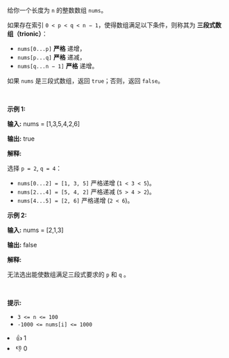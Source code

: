 <p data-end="128" data-start="0">给你一个长度为 <code data-end="51" data-start="48">n</code> 的整数数组 <code data-end="37" data-start="31">nums</code>。</p>

<p data-end="128" data-start="0">如果存在索引 <code data-end="117" data-start="100">0 &lt; p &lt; q &lt; n − 1</code>，使得数组满足以下条件，则称其为 <strong data-end="76" data-start="65">三段式数组（trionic）</strong>：</p>

<ul> 
 <li data-end="170" data-start="132"><code data-end="144" data-start="132">nums[0...p]</code>&nbsp;<strong>严格</strong> 递增，</li> 
 <li data-end="211" data-start="173"><code data-end="185" data-start="173">nums[p...q]</code>&nbsp;<strong>严格</strong> 递减，</li> 
 <li data-end="252" data-start="214"><code data-end="228" data-start="214">nums[q...n − 1]</code>&nbsp;<strong>严格</strong> 递增。</li> 
</ul>

<p data-end="315" data-is-last-node="" data-is-only-node="" data-start="254">如果 <code data-end="277" data-start="271">nums</code> 是三段式数组，返回 <code data-end="267" data-start="261">true</code>；否则，返回 <code data-end="314" data-start="307">false</code>。</p>

<p>&nbsp;</p>

<p><strong class="example">示例 1:</strong></p>

<div class="example-block"> 
 <p><strong>输入:</strong> <span class="example-io">nums = [1,3,5,4,2,6]</span></p> 
</div>

<p><strong>输出:</strong> <span class="example-io">true</span></p>

<p><strong>解释:</strong></p>

<p>选择 <code data-end="91" data-start="84">p = 2</code>, <code data-end="100" data-start="93">q = 4</code>：</p>

<ul> 
 <li><code data-end="130" data-start="108">nums[0...2] = [1, 3, 5]</code> 严格递增&nbsp;(<code data-end="166" data-start="155">1 &lt; 3 &lt; 5</code>)。</li> 
 <li><code data-end="197" data-start="175">nums[2...4] = [5, 4, 2]</code> 严格递减&nbsp;(<code data-end="233" data-start="222">5 &gt; 4 &gt; 2</code>)。</li> 
 <li><code data-end="262" data-start="242">nums[4...5] = [2, 6]</code> 严格递增&nbsp;(<code data-end="294" data-start="287">2 &lt; 6</code>)。</li> 
</ul>

<p><strong class="example">示例 2:</strong></p>

<div class="example-block"> 
 <p><strong>输入:</strong> <span class="example-io">nums = [2,1,3]</span></p> 
</div>

<p><strong>输出:</strong> <span class="example-io">false</span></p>

<p><strong>解释:</strong></p>

<p>无法选出能使数组满足三段式要求的&nbsp;<code>p</code> 和 <code>q</code> 。</p>

<p>&nbsp;</p>

<p><strong>提示:</strong></p>

<ul> 
 <li data-end="41" data-start="26"><code data-end="39" data-start="26">3 &lt;= n &lt;= 100</code></li> 
 <li data-end="70" data-start="44"><code data-end="70" data-start="44">-1000 &lt;= nums[i] &lt;= 1000</code></li> 
</ul>

<div><li>👍 1</li><li>👎 0</li></div>